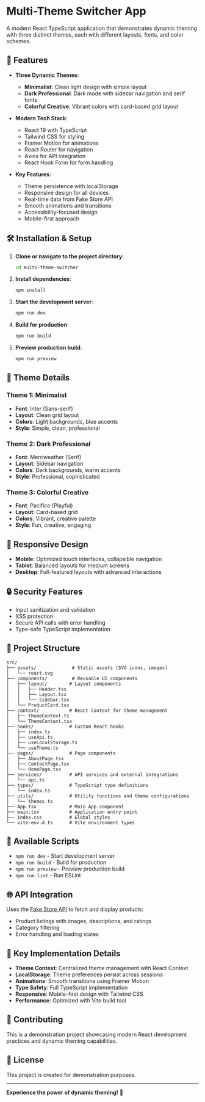 # Multi-Theme Switcher App

A modern React TypeScript application that demonstrates dynamic theming with three distinct themes, each with different layouts, fonts, and color schemes.

## 🚀 Features

- **Three Dynamic Themes**:
  - **Minimalist**: Clean light design with simple layout
  - **Dark Professional**: Dark mode with sidebar navigation and serif fonts
  - **Colorful Creative**: Vibrant colors with card-based grid layout

- **Modern Tech Stack**:
  - React 19 with TypeScript
  - Tailwind CSS for styling
  - Framer Motion for animations
  - React Router for navigation
  - Axios for API integration
  - React Hook Form for form handling

- **Key Features**:
  - Theme persistence with localStorage
  - Responsive design for all devices
  - Real-time data from Fake Store API
  - Smooth animations and transitions
  - Accessibility-focused design
  - Mobile-first approach

## 🛠️ Installation & Setup

1. **Clone or navigate to the project directory**:
   ```bash
   cd multi-theme-switcher
   ```

2. **Install dependencies**:
   ```bash
   npm install
   ```

3. **Start the development server**:
   ```bash
   npm run dev
   ```

4. **Build for production**:
   ```bash
   npm run build
   ```

5. **Preview production build**:
   ```bash
   npm run preview
   ```

## 🎨 Theme Details

### Theme 1: Minimalist
- **Font**: Inter (Sans-serif)
- **Layout**: Clean grid layout
- **Colors**: Light backgrounds, blue accents
- **Style**: Simple, clean, professional

### Theme 2: Dark Professional
- **Font**: Merriweather (Serif)
- **Layout**: Sidebar navigation
- **Colors**: Dark backgrounds, warm accents
- **Style**: Professional, sophisticated

### Theme 3: Colorful Creative
- **Font**: Pacifico (Playful)
- **Layout**: Card-based grid
- **Colors**: Vibrant, creative palette
- **Style**: Fun, creative, engaging

## 📱 Responsive Design

- **Mobile**: Optimized touch interfaces, collapsible navigation
- **Tablet**: Balanced layouts for medium screens
- **Desktop**: Full-featured layouts with advanced interactions

## 🔒 Security Features

- Input sanitization and validation
- XSS protection
- Secure API calls with error handling
- Type-safe TypeScript implementation

## 📁 Project Structure

```
src/
├── assets/             # Static assets (SVG icons, images)
│   └── react.svg
├── components/         # Reusable UI components
│   ├── layout/        # Layout components
│   │   ├── Header.tsx
│   │   ├── Layout.tsx
│   │   └── Sidebar.tsx
│   └── ProductCard.tsx
├── context/           # React Context for theme management
│   ├── themeContext.ts
│   └── ThemeContext.tsx
├── hooks/             # Custom React hooks
│   ├── index.ts
│   ├── useApi.ts
│   ├── useLocalStorage.ts
│   └── useTheme.ts
├── pages/             # Page components
│   ├── AboutPage.tsx
│   ├── ContactPage.tsx
│   └── HomePage.tsx
├── services/          # API services and external integrations
│   └── api.ts
├── types/             # TypeScript type definitions
│   └── index.ts
├── utils/             # Utility functions and theme configurations
│   └── themes.ts
├── App.tsx            # Main App component
├── main.tsx           # Application entry point
├── index.css          # Global styles
└── vite-env.d.ts      # Vite environment types
```

## 🚀 Available Scripts

- `npm run dev` - Start development server
- `npm run build` - Build for production
- `npm run preview` - Preview production build
- `npm run lint` - Run ESLint

## 🌐 API Integration

Uses the [Fake Store API](https://fakestoreapi.com/) to fetch and display products:
- Product listings with images, descriptions, and ratings
- Category filtering
- Error handling and loading states

## 🎯 Key Implementation Details

- **Theme Context**: Centralized theme management with React Context
- **LocalStorage**: Theme preferences persist across sessions
- **Animations**: Smooth transitions using Framer Motion
- **Type Safety**: Full TypeScript implementation
- **Responsive**: Mobile-first design with Tailwind CSS
- **Performance**: Optimized with Vite build tool

## 🤝 Contributing

This is a demonstration project showcasing modern React development practices and dynamic theming capabilities.

## 📄 License

This project is created for demonstration purposes.

---

**Experience the power of dynamic theming!** 🎨

